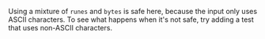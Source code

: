 Using a mixture of `runes` and `bytes` is safe here, because the input only uses ASCII characters. 
To see what happens when it's not safe, try adding a test that uses non-ASCII characters.
